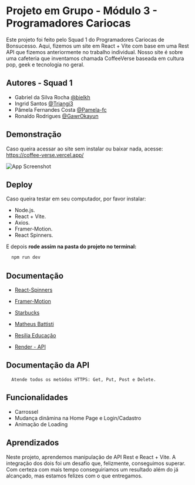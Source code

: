 
# Projeto em Grupo - Módulo 3 - Programadores Cariocas

Este projeto foi feito pelo Squad 1 do Programadores Cariocas de Bonsucesso. Aqui, fizemos um site em React + Vite com base em uma Rest API que fizemos anteriormente no trabalho individual. Nosso site é sobre uma cafeteria que inventamos chamada CoffeeVerse baseada em cultura pop, geek e tecnologia no geral. 



## Autores - Squad 1

- Gabriel da Silva Rocha [@bielkh](https://github.com/bielkh)
- Ingrid Santos [@Triangi3](https://github.com/Triangi3)
- Pâmela Fernandes Costa [@Pamela-fc](https://github.com/Pamela-fc)
- Ronaldo Rodrigues [@GawrOkayun](https://github.com/GawrOkayun)
## Demonstração
Caso queira acessar ao site sem instalar ou baixar nada, acesse: https://coffee-verse.vercel.app/

![App Screenshot](https://i.ibb.co/XCVGrHM/download.png)

## Deploy

Caso queira testar em seu computador, por favor instalar: 

 - Node.js.
 - React + Vite.
 - Axios.
 - Framer-Motion.
 - React Spinners.

  E depois **rode assim na pasta do projeto no terminal:**

```bash
  npm run dev
```


## Documentação

 - [React-Spinners](https://www.npmjs.com/package/react-spinners?activeTab=readme)
 - [Framer-Motion](https://www.npmjs.com/package/framer-motion)
 - [Starbucks](https://www.starbucksathome.com/br/?gclid=Cj0KCQiAorKfBhC0ARIsAHDzsluJolyt4X-iGnwG13WraOuCZ-5lgd6HmzmsUUjLA7mnZ90DZDkM5bUaAj29EALw_wcB)

- [Matheus Battisti](https://www.youtube.com/watch?v=NbhoeLj6lBs)
- [Resilia Educação](https://www.resilia.com.br/)
- [Render - API](https://restaurantebiel.onrender.com)

## Documentação da API

#### 

```http
  Atende todos os metódos HTTPS: Get, Put, Post e Delete.
```



## Funcionalidades

- Carrossel
- Mudança dinâmina na Home Page e Login/Cadastro
- Animação de Loading



## Aprendizados

Neste projeto, aprendemos manipulação de API Rest e React + Vite. A integração dos dois foi um desafio que, felizmente, conseguimos superar. Com certeza com mais tempo conseguiriamos um resultado além do já alcançado, mas estamos felizes com o que entregamos. 


